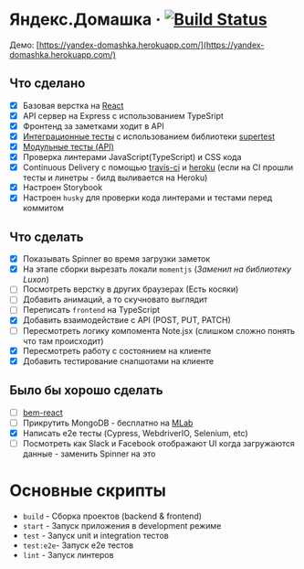 # Яндекс.Домашка &middot; [![Build Status](https://travis-ci.com/kmisachenka/yandex-domashka.svg?token=xrh736JcsE4kMVB1sCn3&branch=master)](https://travis-ci.com/kmisachenka/yandex-domashka)

Демо: [https://yandex-domashka.herokuapp.com/](https://yandex-domashka.herokuapp.com/)

## Что сделано

- [x] Базовая верстка на [React](https://github.com/facebook/create-react-app)
- [x] API сервер на Express с использованием TypeSript
- [x] Фронтенд за заметками ходит в API
- [x] [Интеграционные тесты](backend/src/notes/notes.spec.ts) с использованием библиотеки [supertest](https://github.com/visionmedia/supertest)
- [x] [Модульные тесты (API)](backend/src/notes/repositories/Notes.test.ts)
- [x] Проверка линтерами JavaScript(TypeScript) и CSS кода
- [x] Continuous Delivery с помощью [travis-ci](.travis.yml) и [heroku](Procfile) (если на CI прошли тесты и линетры - билд выливается на Heroku)
- [x] Настроен Storybook
- [x] Настроен `husky` для проверки кода линтерами и тестами перед коммитом

## Что сделать

- [x] Показывать Spinner во время загрузки заметок
- [x] На этапе сборки вырезать локали `momentjs` (_Заменил на библиотеку Luxon_)
- [ ] Посмотреть верстку в других браузерах (Есть косяки)
- [ ] Добавить анимаций, а то скучновато выглядит
- [ ] Переписать `frontend` на TypeScript
- [x] Добавить взаимодействие с API (POST, PUT, PATCH)
- [ ] Пересмотреть логику компомента Note.jsx (слишком сложно понять что там происходит)
- [x] Пересмотреть работу с состоянием на клиенте
- [x] Добавить тестирование снапшотами на клиенте

## Было бы хорошо сделать

- [ ] [bem-react](https://github.com/bem/bem-react)
- [ ] Прикрутить MongoDB - бесплатно на [MLab](https://mlab.com/)
- [x] Написать e2e тесты (Cypress, WebdriverIO, Selenium, etc)
- [ ] Посмотреть как Slack и Facebook отображают UI когда загружаются данные - заменить Spinner на это

# Основные скрипты

- `build` - Сборка проектов (backend & frontend)
- `start` - Запуск приложения в development режиме
- `test` - Запуск unit и integration тестов
- `test:e2e`- Запуск e2e тестов
- `lint` - Запуск линтеров
